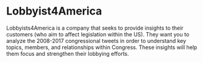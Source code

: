 # Lobbyist4America
Lobbyists4America is a company that seeks to provide insights to their customers (who aim to affect legislation within the US).  They want you to analyze the 2008-2017 congressional tweets in order to understand key topics, members, and relationships within Congress.  These insights will help them focus and strengthen their lobbying efforts.
